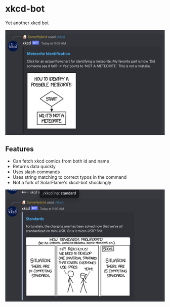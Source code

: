 # xkcd-bot
Yet another xkcd bot

![Example screenshot](screenshots/getter.png)

## Features
- Can fetch xkcd comics from both id and name
- Returns data quickly
- Uses slash commands
- Uses string matching to correct typos in the command
- Not a fork of SolarFlame's xkcd-bot shockingly

![Example screenshot](screenshots/stringmatching.png)